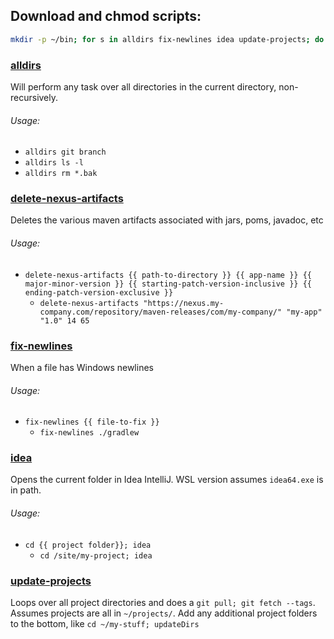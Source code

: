 ## Download and chmod scripts:
```bash
mkdir -p ~/bin; for s in alldirs fix-newlines idea update-projects; do wget https://raw.githubusercontent.com/theryanwatson/bash-scripts/main/${s} -O ~/bin/${s}; chmod +x ~/bin/${s}; done
```

### [alldirs](alldirs)
Will perform any task over all directories in the current directory, non-recursively.

###### Usage:
* `alldirs git branch`
* `alldirs ls -l`
* `alldirs rm *.bak`

### [delete-nexus-artifacts](delete-nexus-artifacts)
Deletes the various maven artifacts associated with jars, poms, javadoc, etc

###### Usage:
* `delete-nexus-artifacts {{ path-to-directory }} {{ app-name }} {{ major-minor-version }} {{ starting-patch-version-inclusive }} {{ ending-patch-version-exclusive }}`
  * `delete-nexus-artifacts "https://nexus.my-company.com/repository/maven-releases/com/my-company/" "my-app" "1.0" 14 65`

### [fix-newlines](fix-newlines)
When a file has Windows newlines

###### Usage:
* `fix-newlines {{ file-to-fix }}`
  * `fix-newlines ./gradlew`

### [idea](idea)
Opens the current folder in Idea IntelliJ. WSL version assumes `idea64.exe` is in path.

###### Usage:
* `cd {{ project folder}}; idea`
  * `cd /site/my-project; idea`

### [update-projects](update-projects)
Loops over all project directories and does a `git pull; git fetch --tags`. Assumes projects are all in `~/projects/`. Add any additional project folders to the bottom, like `cd ~/my-stuff; updateDirs`
